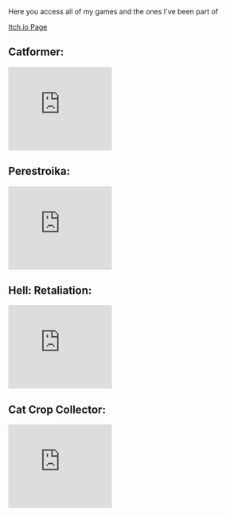 Here you access all of my games and the ones I've been part of

[Itch.io Page](https://riesyeti.itch.io)

## Catformer:

<iframe src="https://itch.io/embed/670030?bg_color=222222&amp;fg_color=eeeeee&amp;link_color=a65bfa&amp;border_color=363636" width="208" height="167" frameborder="0"><a href="https://riesyeti.itch.io/catformer">Catformer by Riesyeti</a></iframe>


## Perestroika:

<iframe src="https://itch.io/embed/677649?dark=true" width="208" height="167" frameborder="0"><a href="https://riesyeti.itch.io/perestroika">Perestroika by Riesyeti</a></iframe>

## Hell: Retaliation:

<iframe src="https://itch.io/embed/1500520?dark=true" width="208" height="167" frameborder="0"><a href="https://riesyeti.itch.io/hell-retaliation">Hell: Retaliation by Riesyeti</a></iframe>

## Cat Crop Collector:

<iframe src="https://itch.io/embed/1869264?bg_color=553700&amp;fg_color=ffffff&amp;link_color=fa5c5c&amp;border_color=444444" width="208" height="167" frameborder="0"><a href="https://riesyeti.itch.io/cat-crop-collector">Cat Crop Collector by Riesyeti</a></iframe>
